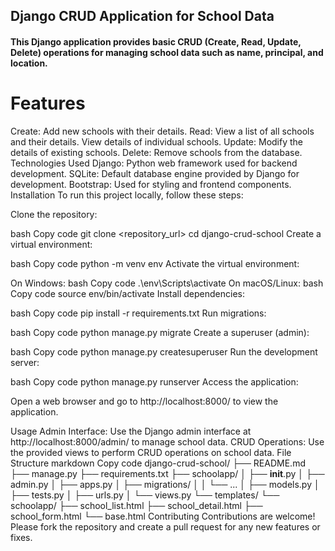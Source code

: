 ## Django CRUD Application for School Data
#### This Django application provides basic CRUD (Create, Read, Update, Delete) operations for managing school data such as name, principal, and location.

# Features
Create: Add new schools with their details.
Read: View a list of all schools and their details. View details of individual schools.
Update: Modify the details of existing schools.
Delete: Remove schools from the database.
Technologies Used
Django: Python web framework used for backend development.
SQLite: Default database engine provided by Django for development.
Bootstrap: Used for styling and frontend components.
Installation
To run this project locally, follow these steps:

Clone the repository:

bash
Copy code
git clone <repository_url>
cd django-crud-school
Create a virtual environment:

bash
Copy code
python -m venv env
Activate the virtual environment:

On Windows:
bash
Copy code
.\env\Scripts\activate
On macOS/Linux:
bash
Copy code
source env/bin/activate
Install dependencies:

bash
Copy code
pip install -r requirements.txt
Run migrations:

bash
Copy code
python manage.py migrate
Create a superuser (admin):

bash
Copy code
python manage.py createsuperuser
Run the development server:

bash
Copy code
python manage.py runserver
Access the application:

Open a web browser and go to http://localhost:8000/ to view the application.

Usage
Admin Interface: Use the Django admin interface at http://localhost:8000/admin/ to manage school data.
CRUD Operations: Use the provided views to perform CRUD operations on school data.
File Structure
markdown
Copy code
django-crud-school/
├── README.md
├── manage.py
├── requirements.txt
├── schoolapp/
│   ├── __init__.py
│   ├── admin.py
│   ├── apps.py
│   ├── migrations/
│   │   └── ...
│   ├── models.py
│   ├── tests.py
│   ├── urls.py
│   └── views.py
└── templates/
    └── schoolapp/
        ├── school_list.html
        ├── school_detail.html
        ├── school_form.html
        └── base.html
Contributing
Contributions are welcome! Please fork the repository and create a pull request for any new features or fixes.


